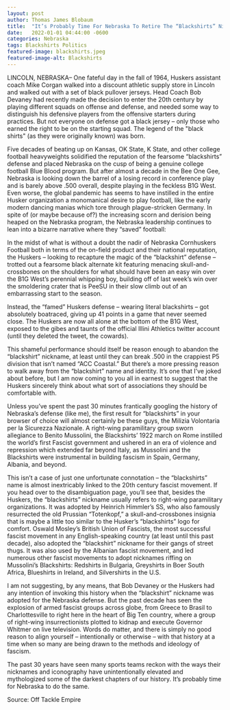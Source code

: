 ```yaml
---
layout: post
author: Thomas James Blobaum 
title:  "It’s Probably Time For Nebraska To Retire The “Blackshirts” Nickname"
date:   2022-01-01 04:44:00 -0600
categories: Nebraska 
tags: Blackshirts Politics
featured-image: blackshirts.jpeg
featured-image-alt: Blackshirts 
---
```

LINCOLN, NEBRASKA– One fateful day in the fall of 1964, Huskers assistant coach Mike Corgan walked into a discount athletic supply store in Lincoln and walked out with a set of black pullover jerseys. Head Coach Bob Devaney had recently made the decision to enter the 20th century by playing different squads on offense and defense, and needed some way to distinguish his defensive players from the offensive starters during practices. But not everyone on defense got a black jersey – only those who earned the right to be on the starting squad. The legend of the "black shirts" (as they were originally known) was born.

Five decades of beating up on Kansas, OK State, K State, and other college football heavyweights solidified the reputation of the fearsome “blackshirts” defense and placed Nebraska on the cusp of being a genuine college football Blue Blood program. But after almost a decade in the Bee One Gee, Nebraska is looking down the barrel of a losing record in conference play and is barely above .500 overall, despite playing in the feckless B1G West. Even worse, the global pandemic has seems to have instilled in the entire Husker organization a monomanical desire to play football, like the early modern dancing manias which tore through plague-stricken Germany. In spite of (or maybe because of?) the increasing scorn and derision being heaped on the Nebraska program, the Nebraska leadership continues to lean into a bizarre narrative where they “saved” football:

In the midst of what is without a doubt the nadir of Nebraska Cornhuskers Football both in terms of the on-field product and their national reputation, the Huskers – looking to recapture the magic of the “blackshirt” defense – trotted out a fearsome black alternate kit featuring menacing skull-and-crossbones on the shoulders for what should have been an easy win over the B1G West’s perennial whipping boy, building off of last week’s win over the smoldering crater that is PeeSU in their slow climb out of an embarrassing start to the season.

Instead, the “famed” Huskers defense – wearing literal blackshirts – got absolutely boatraced, giving up 41 points in a game that never seemed close. The Huskers are now all alone at the bottom of the B1G West, exposed to the gibes and taunts of the official Illini Athletics twitter account (until they deleted the tweet, the cowards).

This shameful performance should itself be reason enough to abandon the “blackshirt” nickname, at least until they can break .500 in the crappiest P5 division that isn’t named “ACC Coastal.” But there’s a more pressing reason to walk away from the “blackshirt” name and identity. It’s one that I’ve joked about before, but I am now coming to you all in earnest to suggest that the Huskers sincerely think about what sort of associations they should be comfortable with.

Unless you’ve spent the past 30 minutes frantically googling the history of Nebraska’s defense (like me), the first result for “blackshirts” in your browser of choice will almost certainly be these guys, the Milizia Volontaria per la Sicurezza Nazionale. A right-wing paramilitary group sworn allegiance to Benito Mussolini, the Blackshirts’ 1922 march on Rome instilled the world’s first Fascist government and ushered in an era of violence and repression which extended far beyond Italy, as Mussolini and the Blackshirts were instrumental in building fascism in Spain, Germany, Albania, and beyond.

This isn’t a case of just one unfortunate connotation – the “blackshirts” name is almost inextricably linked to the 20th century fascist movement. If you head over to the disambiguation page, you’ll see that, besides the Huskers, the “blackshirts” nickname usually refers to right-wing paramilitary organizations. It was adopted by Heinrich Himmler’s SS, who also famously resurrected the old Prussian “Totenkopf,” a skull-and-crossbones insignia that is maybe a little too similar to the Husker’s “blackshirts” logo for comfort. Oswald Mosley’s British Union of Fascists, the most successful fascist movement in any English-speaking country (at least until this past decade), also adopted the “blackshirt” nickname for their gangs of street thugs. It was also used by the Albanian fascist movement, and led numerous other fascist movements to adopt nicknames riffing on Mussolini’s Blackshirts: Redshirts in Bulgaria, Greyshirts in Boer South Africa, Blueshirts in Ireland, and Silvershirts in the U.S.

I am not suggesting, by any means, that Bob Devaney or the Huskers had any intention of invoking this history when the “blackshirt” nickname was adopted for the Nebraska defense. But the past decade has seen the explosion of armed fascist groups across globe, from Greece to Brasil to Charlottesville to right here in the heart of Big Ten country, where a group of right-wing insurrectionists plotted to kidnap and execute Governor Whitmer on live television. Words do matter, and there is simply no good reason to align yourself – intentionally or otherwise – with that history at a time when so many are being drawn to the methods and ideology of fascism.

The past 30 years have seen many sports teams reckon with the ways their nicknames and iconography have unintentionally elevated and mythologized some of the darkest chapters of our history. It’s probably time for Nebraska to do the same.

Source: Off Tackle Empire

